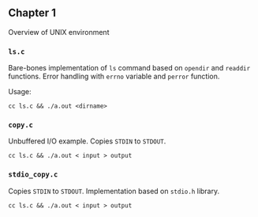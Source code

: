 ## Chapter 1

Overview of UNIX environment

### `ls.c`

Bare-bones implementation of `ls` command based on `opendir` and `readdir` functions.
Error handling with `errno` variable and `perror` function.

Usage:

`cc ls.c && ./a.out <dirname>`

### `copy.c`

Unbuffered I/O example. Copies `STDIN` to `STDOUT`.

`cc ls.c && ./a.out < input > output`

### `stdio_copy.c`

Copies `STDIN` to `STDOUT`. Implementation based on `stdio.h` library.

`cc ls.c && ./a.out < input > output`
